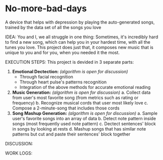 # No-more-bad-days
A device that helps with depression by playing the auto-generated songs, trained by the data set of all the songs you love

IDEA:
You and I, we all struggle in one thing: Sometimes, it's incredibly hard to find a new song, which can help you in your hardest time, with all the tunes you love. This project does just that, it composes new music that is unique to you and for you, when you needed it the most.

EXECUTION STEPS:
This project is devided in 3 separate parts:
1. **Emotional Dectection:** *(algorithm is open for discussion)*
	- Through facial recognition
	- Through heart pulse's patterns recognition
	- Integration of the above methods for accurate emotional reading
2. **Music Generation:** *(algorithm is open for discussion)*
	a. Collect data from user's most favorite song (from metrics such as rating or frequency)
	b. Recognize musical cords that user most likely love
	c. Compose a 2-minute-song that includes those cords
3. **Song Mashup Generation:** *(algorithm is open for discussion)*
	a. Sample user's favorite songs into an array of data
	b. Detect note pattern inside songs (most frequently used note pattern)
	c. Dectect sentences' block in songs by looking at rests
	d. Mashup songs that has similar note patterns but cut and paste their sentences' block together
	
DISCUSSION:

WORK LOGS:
